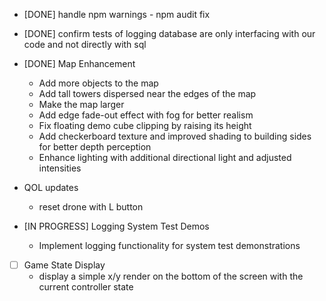 * [DONE] handle npm warnings - npm audit fix
* [DONE] confirm tests of logging database are only interfacing with our code and not directly with sql
* [DONE] Map Enhancement
  * Add more objects to the map
  * Add tall towers dispersed near the edges of the map
  * Make the map larger
  * Add edge fade-out effect with fog for better realism
  * Fix floating demo cube clipping by raising its height
  * Add checkerboard texture and improved shading to building sides for better depth perception
  * Enhance lighting with additional directional light and adjusted intensities

* QOL updates
  * reset drone with L button

* [IN PROGRESS] Logging System Test Demos
  * Implement logging functionality for system test demonstrations
* [ ] Game State Display
  * display a simple x/y render on the bottom of the screen with the current controller state
